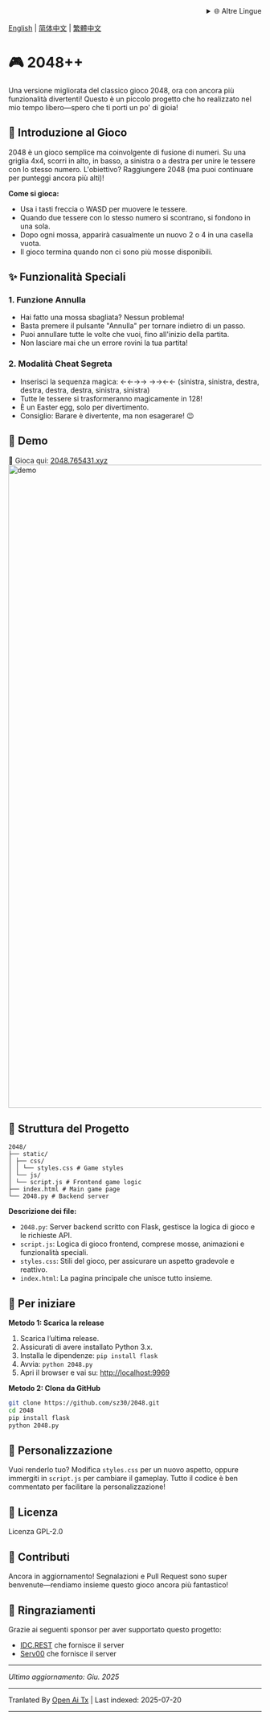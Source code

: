 <div align="right">
  <details>
    <summary >🌐 Altre Lingue</summary>
    <div>
      <div align="center">
        <a href="https://openaitx.github.io/view.html?user=sz30&project=2048-magic&lang=ja">日本語</a>
        | <a href="https://openaitx.github.io/view.html?user=sz30&project=2048-magic&lang=ko">한국어</a>
        | <a href="https://openaitx.github.io/view.html?user=sz30&project=2048-magic&lang=hi">हिन्दी</a>
        | <a href="https://openaitx.github.io/view.html?user=sz30&project=2048-magic&lang=th">ไทย</a>
        | <a href="https://openaitx.github.io/view.html?user=sz30&project=2048-magic&lang=fr">Français</a>
        | <a href="https://openaitx.github.io/view.html?user=sz30&project=2048-magic&lang=de">Deutsch</a>
        | <a href="https://openaitx.github.io/view.html?user=sz30&project=2048-magic&lang=es">Español</a>
        | <a href="https://openaitx.github.io/view.html?user=sz30&project=2048-magic&lang=it">Italiano</a>
        | <a href="https://openaitx.github.io/view.html?user=sz30&project=2048-magic&lang=ru">Русский</a>
        | <a href="https://openaitx.github.io/view.html?user=sz30&project=2048-magic&lang=pt">Português</a>
        | <a href="https://openaitx.github.io/view.html?user=sz30&project=2048-magic&lang=nl">Nederlands</a>
        | <a href="https://openaitx.github.io/view.html?user=sz30&project=2048-magic&lang=pl">Polski</a>
        | <a href="https://openaitx.github.io/view.html?user=sz30&project=2048-magic&lang=ar">العربية</a>
        | <a href="https://openaitx.github.io/view.html?user=sz30&project=2048-magic&lang=fa">فارسی</a>
        | <a href="https://openaitx.github.io/view.html?user=sz30&project=2048-magic&lang=tr">Türkçe</a>
        | <a href="https://openaitx.github.io/view.html?user=sz30&project=2048-magic&lang=vi">Tiếng Việt</a>
        | <a href="https://openaitx.github.io/view.html?user=sz30&project=2048-magic&lang=id">Bahasa Indonesia</a>
      </div>
    </div>
  </details>
</div>


[English](https://raw.githubusercontent.com/sz30/2048-magic/main/README.md) | [简体中文](https://raw.githubusercontent.com/sz30/2048-magic/main/README.zh-CN.md) | [繁體中文](https://raw.githubusercontent.com/sz30/2048-magic/main/README.zh-TW.md)

# 🎮 2048++

Una versione migliorata del classico gioco 2048, ora con ancora più funzionalità divertenti! Questo è un piccolo progetto che ho realizzato nel mio tempo libero—spero che ti porti un po' di gioia!

## 🎯 Introduzione al Gioco

2048 è un gioco semplice ma coinvolgente di fusione di numeri. Su una griglia 4x4, scorri in alto, in basso, a sinistra o a destra per unire le tessere con lo stesso numero. L'obiettivo? Raggiungere 2048 (ma puoi continuare per punteggi ancora più alti)!

**Come si gioca:**
- Usa i tasti freccia o WASD per muovere le tessere.
- Quando due tessere con lo stesso numero si scontrano, si fondono in una sola.
- Dopo ogni mossa, apparirà casualmente un nuovo 2 o 4 in una casella vuota.
- Il gioco termina quando non ci sono più mosse disponibili.

## ✨ Funzionalità Speciali

### 1. Funzione Annulla
- Hai fatto una mossa sbagliata? Nessun problema!
- Basta premere il pulsante "Annulla" per tornare indietro di un passo.
- Puoi annullare tutte le volte che vuoi, fino all'inizio della partita.
- Non lasciare mai che un errore rovini la tua partita!

### 2. Modalità Cheat Segreta
- Inserisci la sequenza magica: ←←→→ →→←← (sinistra, sinistra, destra, destra, destra, destra, sinistra, sinistra)
- Tutte le tessere si trasformeranno magicamente in 128!
- È un Easter egg, solo per divertimento.
- Consiglio: Barare è divertente, ma non esagerare! 😉

## 🎯 Demo

🎯 Gioca qui: [2048.765431.xyz](https://2048.765431.xyz/)
<img width="1279" alt="demo" src="https://github.com/user-attachments/assets/0df2c956-b6d9-4371-a916-f6ac3ae642be" />



## 📁 Struttura del Progetto
```
2048/
├── static/
│ ├── css/
│ │ └── styles.css # Game styles
│ └── js/
│ └── script.js # Frontend game logic
├── index.html # Main game page
└── 2048.py # Backend server
```
**Descrizione dei file:**
- `2048.py`: Server backend scritto con Flask, gestisce la logica di gioco e le richieste API.
- `script.js`: Logica di gioco frontend, comprese mosse, animazioni e funzionalità speciali.
- `styles.css`: Stili del gioco, per assicurare un aspetto gradevole e reattivo.
- `index.html`: La pagina principale che unisce tutto insieme.

## 🚀 Per iniziare

**Metodo 1: Scarica la release**
1. Scarica l’ultima release.
2. Assicurati di avere installato Python 3.x.
3. Installa le dipendenze: `pip install flask`
4. Avvia: `python 2048.py`
5. Apri il browser e vai su: [http://localhost:9969](http://localhost:9969)

**Metodo 2: Clona da GitHub**
```bash
git clone https://github.com/sz30/2048.git
cd 2048
pip install flask
python 2048.py
```
## 🎨 Personalizzazione

Vuoi renderlo tuo? Modifica `styles.css` per un nuovo aspetto, oppure immergiti in `script.js` per cambiare il gameplay. Tutto il codice è ben commentato per facilitare la personalizzazione!

## 📝 Licenza

Licenza GPL-2.0

## 🤝 Contributi

Ancora in aggiornamento! Segnalazioni e Pull Request sono super benvenute—rendiamo insieme questo gioco ancora più fantastico!


## 🙏 Ringraziamenti

Grazie ai seguenti sponsor per aver supportato questo progetto:
- [IDC.REST](https://idc.rest/) che fornisce il server
- [Serv00](https://www.serv00.com/) che fornisce il server

---
_Ultimo aggiornamento: Giu. 2025_



---

Tranlated By [Open Ai Tx](https://github.com/OpenAiTx/OpenAiTx) | Last indexed: 2025-07-20

---